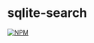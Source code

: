 # sqlite-search

[![NPM](https://nodei.co/npm/sqlite-search.png)](https://nodei.co/npm/sqlite-search/)

